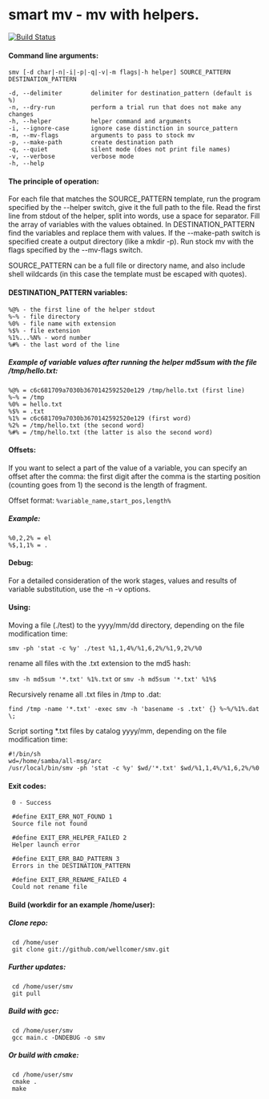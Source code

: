 
 smart mv - mv with helpers.
====
 
 [![Build Status](https://travis-ci.org/wellcomer/smv.svg?branch=master)](https://travis-ci.org/wellcomer/smv)

#### Command line arguments:

 `smv [-d char|-n|-i|-p|-q|-v|-m flags|-h helper] SOURCE_PATTERN DESTINATION_PATTERN`

    -d, --delimiter        delimiter for destination_pattern (default is %)
    -n, --dry-run          perform a trial run that does not make any changes
    -h, --helper           helper command and arguments
    -i, --ignore-case      ignore case distinction in source_pattern
    -m, --mv-flags         arguments to pass to stock mv
    -p, --make-path        create destination path
    -q, --quiet            silent mode (does not print file names)
    -v, --verbose          verbose mode
    -h, --help             

#### The principle of operation:

 For each file that matches the SOURCE_PATTERN template, run the program specified
 by the --helper switch, give it the full path to the file. Read the first line from
 stdout of the helper, split into words, use a space for separator. Fill the array
 of variables with the values obtained. In DESTINATION_PATTERN find the variables
 and replace them with values. If the --make-path switch is specified create a
 output directory (like a mkdir -p). Run stock mv with the flags specified by the
 --mv-flags switch.

 SOURCE_PATTERN can be a full file or directory name, and also include shell
 wildcards (in this case the template must be escaped with quotes).

#### DESTINATION_PATTERN variables:

    %@% - the first line of the helper stdout
    %~% - file directory
    %0% - file name with extension
    %$% - file extension
    %1%...%N% - word number
    %#% - the last word of the line

##### Example of variable values after running the helper md5sum with the file /tmp/hello.txt:

    %@% = c6c681709a7030b3670142592520e129 /tmp/hello.txt (first line)
    %~% = /tmp
    %0% = hello.txt
    %$% = .txt
    %1% = c6c681709a7030b3670142592520e129 (first word)
    %2% = /tmp/hello.txt (the second word)
    %#% = /tmp/hello.txt (the latter is also the second word)

#### Offsets:

 If you want to select a part of the value of a variable, you can specify an offset after
 the comma: the first digit after the comma is the starting position (counting goes from 1)
 the second is the length of fragment.

 Offset format: `%variable_name,start_pos,length%`

##### Example:

    %0,2,2% = el
    %$,1,1% = .

#### Debug:

 For a detailed consideration of the work stages, values and results of variable
 substitution, use the -n -v options.

#### Using:

 Moving a file (./test) to the yyyy/mm/dd directory, depending on the file
 modification time:

 `smv -ph 'stat -c %y' ./test %1,1,4%/%1,6,2%/%1,9,2%/%0`

 rename all files with the .txt extension to the md5 hash:

 `smv -h md5sum '*.txt' %1%.txt` or
 `smv -h md5sum '*.txt' %1%$`

 Recursively rename all .txt files in /tmp to .dat:

 `find /tmp -name '*.txt' -exec smv -h 'basename -s .txt' {} %~%/%1%.dat \;`

 Script sorting *.txt files by catalog yyyy/mm, depending on the file
 modification time:

 ```
 #!/bin/sh
 wd=/home/samba/all-msg/arc
 /usr/local/bin/smv -ph 'stat -c %y' $wd/'*.txt' $wd/%1,1,4%/%1,6,2%/%0
 ```

#### Exit codes:

```
 0 - Success

 #define EXIT_ERR_NOT_FOUND 1
 Source file not found

 #define EXIT_ERR_HELPER_FAILED 2
 Helper launch error

 #define EXIT_ERR_BAD_PATTERN 3
 Errors in the DESTINATION_PATTERN

 #define EXIT_ERR_RENAME_FAILED 4
 Could not rename file
 ```

#### Build (workdir for an example /home/user):

##### Clone repo:

```
 cd /home/user
 git clone git://github.com/wellcomer/smv.git
```

##### Further updates:

```
 cd /home/user/smv
 git pull
```

##### Build with gcc:
```
 cd /home/user/smv
 gcc main.c -DNDEBUG -o smv
```
##### Or build with cmake:
```
 cd /home/user/smv
 cmake .
 make
```